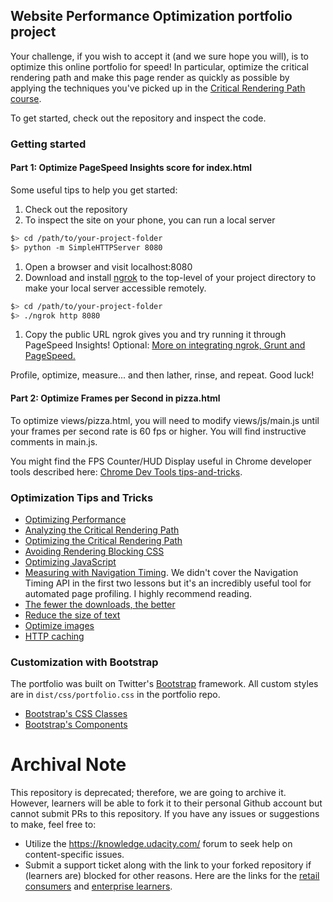 ## Website Performance Optimization portfolio project

Your challenge, if you wish to accept it (and we sure hope you will), is to optimize this online portfolio for speed! In particular, optimize the critical rendering path and make this page render as quickly as possible by applying the techniques you've picked up in the [Critical Rendering Path course](https://www.udacity.com/course/ud884).

To get started, check out the repository and inspect the code.

### Getting started

#### Part 1: Optimize PageSpeed Insights score for index.html

Some useful tips to help you get started:

1. Check out the repository
1. To inspect the site on your phone, you can run a local server

```bash
$> cd /path/to/your-project-folder
$> python -m SimpleHTTPServer 8080
```

1. Open a browser and visit localhost:8080
1. Download and install [ngrok](https://ngrok.com/) to the top-level of your project directory to make your local server accessible remotely.

```bash
$> cd /path/to/your-project-folder
$> ./ngrok http 8080
```

1. Copy the public URL ngrok gives you and try running it through PageSpeed Insights! Optional: [More on integrating ngrok, Grunt and PageSpeed.](http://www.jamescryer.com/2014/06/12/grunt-pagespeed-and-ngrok-locally-testing/)

Profile, optimize, measure... and then lather, rinse, and repeat. Good luck!

#### Part 2: Optimize Frames per Second in pizza.html

To optimize views/pizza.html, you will need to modify views/js/main.js until your frames per second rate is 60 fps or higher. You will find instructive comments in main.js.

You might find the FPS Counter/HUD Display useful in Chrome developer tools described here: [Chrome Dev Tools tips-and-tricks](https://developer.chrome.com/devtools/docs/tips-and-tricks).

### Optimization Tips and Tricks

- [Optimizing Performance](https://developers.google.com/web/fundamentals/performance/ "web performance")
- [Analyzing the Critical Rendering Path](https://developers.google.com/web/fundamentals/performance/critical-rendering-path/analyzing-crp.html "analyzing crp")
- [Optimizing the Critical Rendering Path](https://developers.google.com/web/fundamentals/performance/critical-rendering-path/optimizing-critical-rendering-path.html "optimize the crp!")
- [Avoiding Rendering Blocking CSS](https://developers.google.com/web/fundamentals/performance/critical-rendering-path/render-blocking-css.html "render blocking css")
- [Optimizing JavaScript](https://developers.google.com/web/fundamentals/performance/critical-rendering-path/adding-interactivity-with-javascript.html "javascript")
- [Measuring with Navigation Timing](https://developers.google.com/web/fundamentals/performance/critical-rendering-path/measure-crp.html "nav timing api"). We didn't cover the Navigation Timing API in the first two lessons but it's an incredibly useful tool for automated page profiling. I highly recommend reading.
- <a href="https://developers.google.com/web/fundamentals/performance/optimizing-content-efficiency/eliminate-downloads.html">The fewer the downloads, the better</a>
- <a href="https://developers.google.com/web/fundamentals/performance/optimizing-content-efficiency/optimize-encoding-and-transfer.html">Reduce the size of text</a>
- <a href="https://developers.google.com/web/fundamentals/performance/optimizing-content-efficiency/image-optimization.html">Optimize images</a>
- <a href="https://developers.google.com/web/fundamentals/performance/optimizing-content-efficiency/http-caching.html">HTTP caching</a>

### Customization with Bootstrap

The portfolio was built on Twitter's <a href="http://getbootstrap.com/">Bootstrap</a> framework. All custom styles are in `dist/css/portfolio.css` in the portfolio repo.

- <a href="http://getbootstrap.com/css/">Bootstrap's CSS Classes</a>
- <a href="http://getbootstrap.com/components/">Bootstrap's Components</a>

# Archival Note

This repository is deprecated; therefore, we are going to archive it. However, learners will be able to fork it to their personal Github account but cannot submit PRs to this repository. If you have any issues or suggestions to make, feel free to:

- Utilize the https://knowledge.udacity.com/ forum to seek help on content-specific issues.
- Submit a support ticket along with the link to your forked repository if (learners are) blocked for other reasons. Here are the links for the [retail consumers](https://udacity.zendesk.com/hc/en-us/requests/new) and [enterprise learners](https://udacityenterprise.zendesk.com/hc/en-us/requests/new?ticket_form_id=360000279131).
